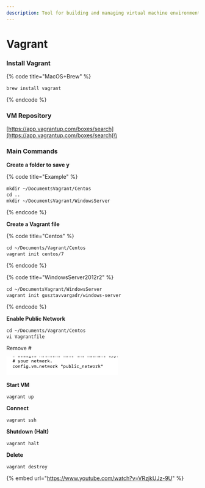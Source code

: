 ```yaml
---
description: Tool for building and managing virtual machine environments
---
```


# Vagrant

### Install Vagrant

{% code title="MacOS+Brew" %}
```
brew install vagrant
```
{% endcode %}

### VM Repository

[https://app.vagrantup.com/boxes/search](https://app.vagrantup.com/boxes/search)\\



### Main Commands

**Create a folder to save y**

{% code title="Example" %}
```
mkdir ~/DocumentsVagrant/Centos
cd ..
mkdir ~/DocumentsVagrant/WindowsServer
```
{% endcode %}

**Create a Vagrant file**

{% code title="Centos" %}
```
cd ~/Documents/Vagrant/Centos
vagrant init centos/7 
```
{% endcode %}

{% code title="WindowsServer2012r2" %}
```
cd ~/DocumentsVagrant/WindowsServer
vagrant init gusztavvargadr/windows-server
```
{% endcode %}

**Enable Public Network**&#x20;

```
cd ~/Documents/Vagrant/Centos
vi Vagrantfile
```

Remove #&#x20;

****<img src="../../.gitbook/assets/Screen Shot 2022-05-10 at 6.15.53 pm.png" alt="" data-size="original">****

**Start VM**

```
vagrant up
```

**Connect**

```
vagrant ssh
```

**Shutdown (Halt)**

```
vagrant halt
```

**Delete**

```
vagrant destroy
```



{% embed url="https://www.youtube.com/watch?v=VRzjkUJz-9U" %}
